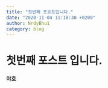 ```yaml
---
title: "첫번째 포흐트입니다."
date: "2020-11-04 11:18:30 +0200"
author: NrdyBhu1
category: blog 
---
```


# 첫번째 포스트 입니다.
**야호**
